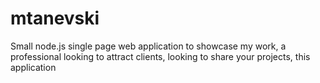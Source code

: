 mtanevski
=========

Small node.js single page web application to showcase my work, a professional looking to attract clients, looking to share your projects, this application 
